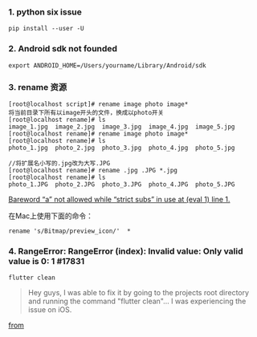 
### 1. python six issue

```
pip install --user -U
```

### 2. Android sdk not founded

```
export ANDROID_HOME=/Users/yourname/Library/Android/sdk
```

### 3. rename 资源

```
[root@localhost script]# rename image photo image*
将当前目录下所有以image开头的文件，换成以photo开关
[root@localhost rename]# ls
image_1.jpg  image_2.jpg  image_3.jpg  image_4.jpg  image_5.jpg
[root@localhost rename]# rename image photo image*
[root@localhost rename]# ls
photo_1.jpg  photo_2.jpg  photo_3.jpg  photo_4.jpg  photo_5.jpg

//将扩展名小写的.jpg改为大写.JPG
[root@localhost rename]# rename .jpg .JPG *.jpg
[root@localhost rename]# ls
photo_1.JPG  photo_2.JPG  photo_3.JPG  photo_4.JPG  photo_5.JPG
```


[Bareword “a” not allowed while “strict subs” in use at (eval 1) line 1.](http://cssor.com/linux-rename-files.html)

在Mac上使用下面的命令：
```
rename 's/Bitmap/preview_icon/'  *
```

### 4. RangeError: RangeError (index): Invalid value: Only valid value is 0: 1 #17831


```
flutter clean
```
>Hey guys, I was able to fix it by going to the projects root directory and running the command "flutter clean"... I was experiencing the issue on iOS.


[from](https://github.com/flutter/flutter/issues/17831)